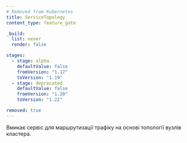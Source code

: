 ```yaml
---
# Removed from Kubernetes
title: ServiceTopology
content_type: feature_gate

_build:
  list: never
  render: false

stages:
  - stage: alpha 
    defaultValue: false
    fromVersion: "1.17"
    toVersion: "1.19"
  - stage: deprecated 
    defaultValue: false
    fromVersion: "1.20"
    toVersion: "1.22"

removed: true
---
```

Вмикає сервіс для маршрутизації трафіку на основі топології вузлів кластера.
